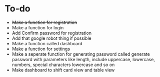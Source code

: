 # To-do 

- ~~Make a function for registration~~
- Make a function for login
- Add Confirm password for registration
- Add that google robot thing if possible
- Make a function called dashboard
- Make a function for settings
- Make a seperate function for generating password called generate password with parameters like length, include uppercase, lowercase, numbers, special characters
lowercase and so on
- Make dashboard to shift card view and table view